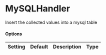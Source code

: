 <!--This file was generated from the python source
Please edit the source to make changes
-->
MySQLHandler
=====

Insert the collected values into a mysql table

#### Options

Setting | Default | Description | Type
--------|---------|-------------|-----
